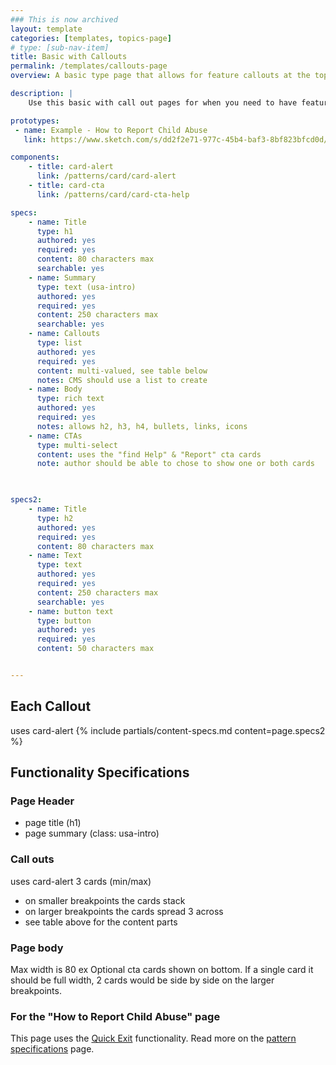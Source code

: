 ```yaml
---
### This is now archived
layout: template
categories: [templates, topics-page]
# type: [sub-nav-item]
title: Basic with Callouts
permalink: /templates/callouts-page
overview: A basic type page that allows for feature callouts at the top

description: |
    Use this basic with call out pages for when you need to have featured items at the top of the page.  A good example use case is the "How to Report Child Abuse" page where important information needs to be readily available at to top.

prototypes:
 - name: Example - How to Report Child Abuse
   link: https://www.sketch.com/s/dd2f2e71-977c-45b4-baf3-8bf823bfcd0d/a/agRLDQp

components:
    - title: card-alert
      link: /patterns/card/card-alert
    - title: card-cta
      link: /patterns/card/card-cta-help

specs: 
    - name: Title
      type: h1
      authored: yes
      required: yes
      content: 80 characters max
      searchable: yes
    - name: Summary
      type: text (usa-intro)
      authored: yes
      required: yes
      content: 250 characters max
      searchable: yes
    - name: Callouts
      type: list
      authored: yes
      required: yes
      content: multi-valued, see table below
      notes: CMS should use a list to create
    - name: Body
      type: rich text
      authored: yes
      required: yes
      notes: allows h2, h3, h4, bullets, links, icons
    - name: CTAs
      type: multi-select
      content: uses the "find Help" & "Report" cta cards
      note: author should be able to chose to show one or both cards
      


specs2: 
    - name: Title
      type: h2
      authored: yes
      required: yes
      content: 80 characters max
    - name: Text
      type: text
      authored: yes
      required: yes
      content: 250 characters max
      searchable: yes
    - name: button text
      type: button
      authored: yes
      required: yes
      content: 50 characters max 


---
```


## Each Callout
uses card-alert
{% include partials/content-specs.md content=page.specs2 %}


## Functionality Specifications
### Page Header
- page title (h1)
- page summary (class: usa-intro)

### Call outs
uses card-alert 3 cards (min/max)
- on smaller breakpoints the cards stack 
- on larger breakpoints the cards spread 3 across
- see table above for the content parts

### Page body
Max width is 80 ex
Optional cta cards shown on bottom. If a single card it should be full width, 2 cards would be side by side on the larger breakpoints.


### For the "How to Report Child Abuse" page 
This page uses the [Quick Exit](/patterns/quick-exit) functionality. Read more on the [pattern specifications](/patterns/quick-exit) page.

